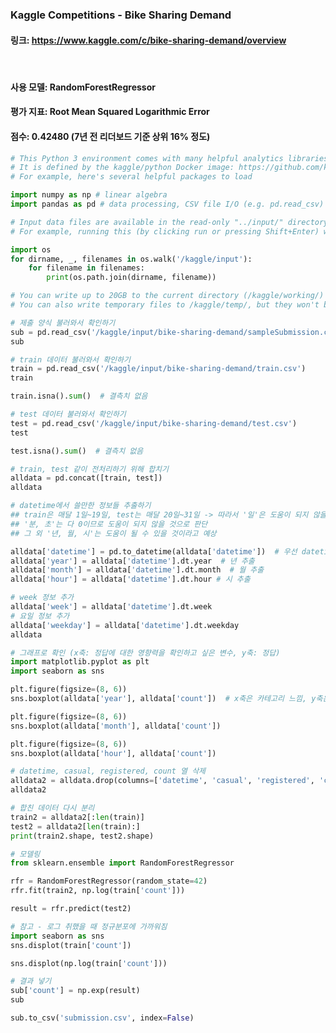 ### **Kaggle Competitions - Bike Sharing Demand**
#### 링크: https://www.kaggle.com/c/bike-sharing-demand/overview
<br/>

#### 사용 모델: RandomForestRegressor
#### 평가 지표: Root Mean Squared Logarithmic Error
#### 점수: 0.42480 (7년 전 리더보드 기준 상위 16% 정도)


```python
# This Python 3 environment comes with many helpful analytics libraries installed
# It is defined by the kaggle/python Docker image: https://github.com/kaggle/docker-python
# For example, here's several helpful packages to load

import numpy as np # linear algebra
import pandas as pd # data processing, CSV file I/O (e.g. pd.read_csv)

# Input data files are available in the read-only "../input/" directory
# For example, running this (by clicking run or pressing Shift+Enter) will list all files under the input directory

import os
for dirname, _, filenames in os.walk('/kaggle/input'):
    for filename in filenames:
        print(os.path.join(dirname, filename))

# You can write up to 20GB to the current directory (/kaggle/working/) that gets preserved as output when you create a version using "Save & Run All" 
# You can also write temporary files to /kaggle/temp/, but they won't be saved outside of the current session
```


```python
# 제출 양식 불러와서 확인하기
sub = pd.read_csv('/kaggle/input/bike-sharing-demand/sampleSubmission.csv')
sub
```


```python
# train 데이터 불러와서 확인하기
train = pd.read_csv('/kaggle/input/bike-sharing-demand/train.csv')
train
```


```python
train.isna().sum()  # 결측치 없음
```


```python
# test 데이터 불러와서 확인하기
test = pd.read_csv('/kaggle/input/bike-sharing-demand/test.csv')
test
```


```python
test.isna().sum()  # 결측치 없음
```


```python
# train, test 같이 전처리하기 위해 합치기
alldata = pd.concat([train, test])
alldata
```


```python
# datetime에서 쓸만한 정보들 추출하기
## train은 매달 1일~19일, test는 매달 20일~31일 -> 따라서 '일'은 도움이 되지 않을 것이라 판단
## '분, 초'는 다 0이므로 도움이 되지 않을 것으로 판단
## 그 외 '년, 월, 시'는 도움이 될 수 있을 것이라고 예상

alldata['datetime'] = pd.to_datetime(alldata['datetime'])  # 우선 datetime을 날짜 형식으로 변환
alldata['year'] = alldata['datetime'].dt.year  # 년 추출
alldata['month'] = alldata['datetime'].dt.month  # 월 추출
alldata['hour'] = alldata['datetime'].dt.hour # 시 추출

# week 정보 추가
alldata['week'] = alldata['datetime'].dt.week
# 요일 정보 추가
alldata['weekday'] = alldata['datetime'].dt.weekday
alldata
```


```python
# 그래프로 확인 (x축: 정답에 대한 영향력을 확인하고 싶은 변수, y축: 정답)
import matplotlib.pyplot as plt
import seaborn as sns

plt.figure(figsize=(8, 6))
sns.boxplot(alldata['year'], alldata['count'])  # x축은 카테고리 느낌, y축은 수치일 때 boxplot 활용
```


```python
plt.figure(figsize=(8, 6))
sns.boxplot(alldata['month'], alldata['count'])
```


```python
plt.figure(figsize=(8, 6))
sns.boxplot(alldata['hour'], alldata['count'])
```


```python
# datetime, casual, registered, count 열 삭제
alldata2 = alldata.drop(columns=['datetime', 'casual', 'registered', 'count'])
alldata2
```


```python
# 합친 데이터 다시 분리
train2 = alldata2[:len(train)]
test2 = alldata2[len(train):]
print(train2.shape, test2.shape)
```


```python
# 모델링
from sklearn.ensemble import RandomForestRegressor

rfr = RandomForestRegressor(random_state=42)
rfr.fit(train2, np.log(train['count']))
```


```python
result = rfr.predict(test2)
```


```python
# 참고 - 로그 취했을 때 정규분포에 가까워짐
import seaborn as sns
sns.displot(train['count'])
```


```python
sns.displot(np.log(train['count']))
```


```python
# 결과 넣기
sub['count'] = np.exp(result)
sub
```


```python
sub.to_csv('submission.csv', index=False)
```
